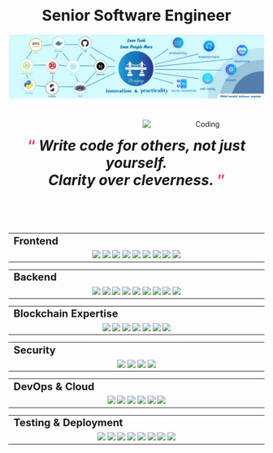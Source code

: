 <h1 align="center" style="font-size: 30px;">Senior Software Engineer</h1>
<div align="center">
  <img src="https://github.com/tsukipond8531/tsukipond8531/blob/main/new.jpg" alt=""/>
</div>

<div align="center">
  <img align="right" alt="Coding" src="https://cdn.pixabay.com/animation/2023/03/23/17/00/17-00-52-997_512.gif" data-canonical-src="https://cdn.pixabay.com/animation/2023/03/23/17/00/17-00-52-997_512.gif" style="width: 240px; visibility: visible; display: inline-block;" data-xblocker="passed" data-target="animated-image.originalImage">
  <h1 style="font-size: 28px;"><br />
    <span style="color: #E3484D;">“ </span><i>Write code for others, not just yourself. <br />Clarity over cleverness.</i><span style="color: #E3484D;"> ”</span><br /><br /><br />
  </h1>
</div>
<div align="center" style="witdh:100%"> 
  <table>
    <tr>
      <td valign="center" width="100px" style="font-size: 20px;"><b>Frontend<b></td>
    </tr>
    <tr>
      <td valign="center" align="center" width="900px">
        <img src="https://img.shields.io/badge/React-g" height="26px" /> 
        <img src="https://img.shields.io/badge/Next-g" height="26px" /> 
        <img src="https://img.shields.io/badge/Vue-g" height="26px" /> 
        <img src="https://img.shields.io/badge/Nuxt-g" height="26px" /> 
<!--         <img src="https://img.shields.io/badge/Angular-g" height="26px"/>  -->
        <img src="https://img.shields.io/badge/Svelte-g" height="26px" /> 
        <img src="https://img.shields.io/badge/TypeScript-g" height="26px" />
        <img src="https://img.shields.io/badge/Bootstrap-g" height="26px" /> 
        <img src="https://img.shields.io/badge/Tailwind-g" height="26px" /> 
        <img src="https://img.shields.io/badge/MUI-g" height="26px" /> 
      </td>      
    </tr>
  </table>
  <div align="center" style="witdh:100%"> 
  <table>
    <tr>
      <td valign="center" width="100px" style="font-size: 20px;"><b>Backend<b></td>
    </tr>
    <tr>
      <td valign="center" align="center" width="900px">
        <img src="https://img.shields.io/badge/Node.js-blue" height="26px" /> 
        <img src="https://img.shields.io/badge/Express-blue" height="26px" /> 
        <img src="https://img.shields.io/badge/PHP-blue" height="26px" /> 
        <img src="https://img.shields.io/badge/Laravel-blue" height="26px" /> 
        <img src="https://img.shields.io/badge/Ruby-blue" height="26px" /> 
        <img src="https://img.shields.io/badge/Ruby on Rails-blue" height="26px" /> 
<!--         <img src="https://img.shields.io/badge/Django-blue" height="26px" />  -->
        <img src="https://img.shields.io/badge/Python-blue" height="26px" /> 
        <img src="https://img.shields.io/badge/ASP.NET-blue" height="26px" /> 
        <img src="https://img.shields.io/badge/Go-blue" height="26px" /> 
      </td>
    </tr>
  </table>
  
 <table>
    <tr>
      <td valign="center" width="100px" style="font-size: 20px;"><b>Blockchain Expertise<b></td>
    </tr>
    <tr>
      <td valign="center" align="center" width="900px">
        <img src="https://img.shields.io/badge/Solidity-FF9900" height="26px" /> 
        <img src="https://img.shields.io/badge/Rust-FF9900" height="26px" /> 
        <img src="https://img.shields.io/badge/Web3-FF9900" height="26px" /> 
        <img src="https://img.shields.io/badge/Golang-FF9900" height="26px" /> 
        <img src="https://img.shields.io/badge/ethers.js-FF9900" height="26px" /> 
        <img src="https://img.shields.io/badge/Smart Contract Auditing-FF9900" height="26px" />
        <img src="https://img.shields.io/badge/CrossChain Integrations-FF9900" height="26px" />
      </td>
    </tr>
  </table>
        
 <table>
    <tr>
      <td valign="center" width="100px" style="font-size: 20px;"><b>Security<b></td>
    </tr>
    <tr>
      <td valign="center" align="center" width="900px">
        <img src="https://img.shields.io/badge/Penetration Testing-violet" height="26px" /> 
        <img src="https://img.shields.io/badge/Cryptographic Operations-violet" height="26px" /> 
        <img src="https://img.shields.io/badge/Secure Key Management-violet" height="26px" /> 
        <img src="https://img.shields.io/badge/Vulnerability Assessments-violet" height="26px" /> 
      </td>
    </tr>
  </table>

  <table>
    <tr>
      <td valign="center" width="100px" style="font-size: 20px;"><b>DevOps & Cloud<b></td>
    </tr>
    <tr>
      <td valign="center" align="center" width="900px">
        <img src="https://img.shields.io/badge/AWS (EC2, S3, Lambda)-FF5252" height="26px" /> 
        <img src="https://img.shields.io/badge/Docker-FF5252" height="26px" /> 
        <img src="https://img.shields.io/badge/Git-FF5252" height="26px" /> 
        <img src="https://img.shields.io/badge/GitHub-FF5252" height="26px" /> 
        <img src="https://img.shields.io/badge/Actions-FF5252" height="26px" /> 
        <img src="https://img.shields.io/badge/CI/CD-FF5252" height="26px" /> 
      </td>
    </tr>
  </table>
        
  <table>
    <tr>
      <td valign="center" width="100px" style="font-size: 20px;"><b>Testing & Deployment<b></td>
    </tr>
    <tr>
      <td valign="center" align="center" width="900px">
        <img src="https://img.shields.io/badge/Hardhat-grey" height="26px" /> 
        <img src="https://img.shields.io/badge/Foundry-grey" height="26px" /> 
        <img src="https://img.shields.io/badge/Truffle-grey" height="26px" /> 
        <img src="https://img.shields.io/badge/Jest-grey" height="26px" /> 
        <img src="https://img.shields.io/badge/Mocha-grey" height="26px" /> 
        <img src="https://img.shields.io/badge/Chai-grey" height="26px" /> 
        <img src="https://img.shields.io/badge/Webpack-grey" height="26px" /> 
        <img src="https://img.shields.io/badge/GitLab CI/CD-grey" height="26px" /> 
      </td>
    </tr>
  </table>
</div>
<!-- <p align="center">
    <img height = "200px" src="https://github-readme-streak-stats.herokuapp.com?user=tsukipond8531&theme=ambient-gradient&hide_border=true" alt="GitHub Streak" />
</p> -->

